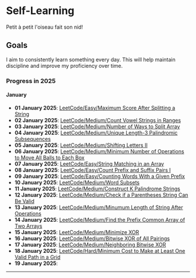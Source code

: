 # Self-Learning

Petit à petit l'oiseau fait son nid!

## Goals

I aim to consistently learn something every day. This will help maintain discipline and improve my proficiency over time.

### Progress in 2025

#### January

- **01 January 2025**: [LeetCode/Easy/Maximum Score After Splitting a String](./LeetCode/Easy/Maximum%20Score%20After%20Splitting%20a%20String/)
- **02 January 2025**: [LeetCode/Medium/Count Vowel Strings in Ranges](./LeetCode/Medium/Count%20Vowel%20Strings%20in%20Ranges/)
- **03 January 2025**: [LeetCode/Medium/Number of Ways to Split Array](./LeetCode/Medium/Number%20of%20Ways%20to%20Split%20Array/)
- **04 January 2025**: [LeetCode/Medium/Unique Length-3 Palindromic Subsequences](./LeetCode/Medium/Unique%20Length-3%20Palindromic%20Subsequences/)
- **05 January 2025**: [LeetCode/Medium/Shifting Letters II](./LeetCode/Medium/Shifting%20Lett%20II)
- **06 January 2025**: [LeetCode/Medium/Minimum Number of Operations to Move All Balls to Each Box](./LeetCode/Medium/Minimum%20Number%20of%20Operations%20to%20Move%20All%20Balls%20to%20Each%20Box/)
- **07 January 2025**: [LeetCode/Easy/String Matching in an Array](./LeetCode/Easy/String%20Matching%20in%20an%20Array/)
- **08 January 2025**: [LeetCode/Easy/Count Prefix and Suffix Pairs I](./LeetCode/Easy/Count%20Prefix%20and%20Suffix%20Pairs%20I/)
- **09 January 2025**: [LeetCode/Easy/Counting Words With a Given Prefix](./LeetCode/Easy/Counting%20Words%20With%20a%20Given%20Prefix/)
- **10 January 2025**: [LeetCode/Medium/Word Subsets](./LeetCode/Medium/Word%20Subsets/)
- **11 January 2025**: [LeetCode/Medium/Construct K Palindrome Strings](./LeetCode/Medium/Construct%20K%20Palindrome%20Strings/)
- **12 January 2025**: [LeetCode/Medium/Check if a Parentheses String Can Be Valid](./LeetCode/Medium/Check%20if%20a%20Parentheses%20String%20Can%20Be%20Valid/)
- **13 January 2025**: [LeetCode/Medium/Minumum Length of String After Operations](./LeetCode/Medium/Minimum%20Length%20of%20String%20After%20Operations/)
- **14 January 2025**: [LeetCode/Medium/Find the Prefix Common Array of Two Arrays](./LeetCode/Medium/Find%20the%20Prefix%20Common%20Array%20of%20Two%20Arrays/)
- **15 January 2025**: [LeetCode/Medium/Minimize XOR](./LeetCode/Medium/Minimize%20XOR/)
- **16 January 2025**: [LeetCode/Medium/Bitwise XOR of All Pairings](./LeetCode/Medium/Bitwise%20XOR%20of%20All%20Pairings/)
- **17 January 2025**: [LeetCode/Medium/Neighboring Bitwise XOR](./LeetCode/Medium/Neighboring%20Bitwise%20XOR/)
- **18 January 2025**: [LeetCode/Hard/Minimum Cost to Make at Least One Valid Path in a Grid](./LeetCode/Hard/Minimum%20Cost%20to%20Make%20at%20Least%20One%20Valid%20Path%20in%20a%20Grid/)
- **19 January 2025**: 

---

